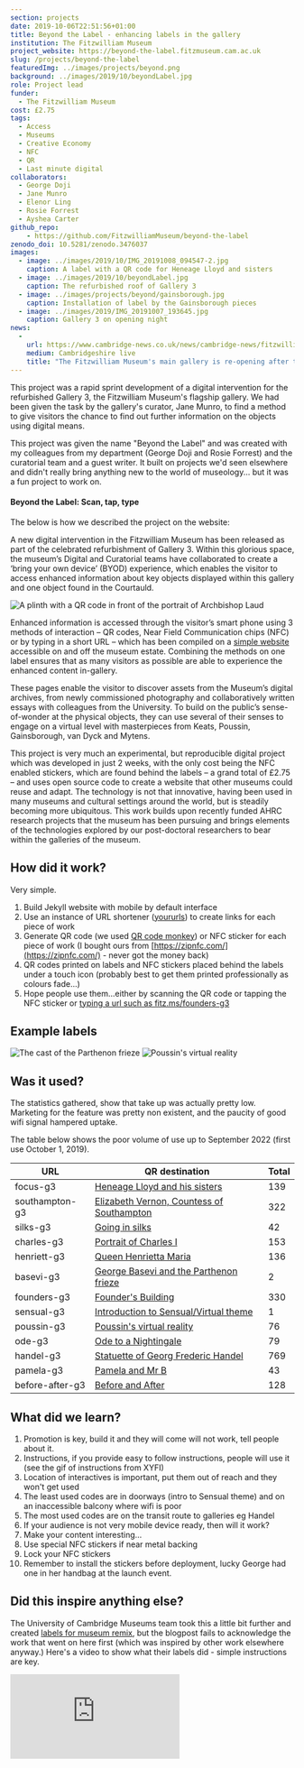 ```yaml
---
section: projects
date: 2019-10-06T22:51:56+01:00
title: Beyond the Label - enhancing labels in the gallery
institution: The Fitzwilliam Museum
project_website: https://beyond-the-label.fitzmuseum.cam.ac.uk
slug: /projects/beyond-the-label
featuredImg: ../images/projects/beyond.png
background: ../images/2019/10/beyondLabel.jpg
role: Project lead
funder:
  - The Fitzwilliam Museum
cost: £2.75
tags:
  - Access
  - Museums
  - Creative Economy
  - NFC
  - QR
  - Last minute digital
collaborators:
  - George Doji
  - Jane Munro  
  - Elenor Ling
  - Rosie Forrest
  - Ayshea Carter
github_repo: 
    - https://github.com/FitzwilliamMuseum/beyond-the-label
zenodo_doi: 10.5281/zenodo.3476037
images:
  - image: ../images/2019/10/IMG_20191008_094547-2.jpg
    caption: A label with a QR code for Heneage Lloyd and sisters
  - image: ../images/2019/10/beyondLabel.jpg
    caption: The refurbished roof of Gallery 3
  - image: ../images/projects/beyond/gainsborough.jpg
    caption: Installation of label by the Gainsborough pieces
  - image: ../images/2019/IMG_20191007_193645.jpg
    caption: Gallery 3 on opening night
news:
  -
    url: https://www.cambridge-news.co.uk/news/cambridge-news/fitzwilliam-museum-cambridge-opening-party-17047289
    medium: Cambridgeshire live
    title: "The Fitzwilliam Museum's main gallery is re-opening after two years - and it's stunning"
---
```


This project was a rapid sprint development of a digital intervention for the refurbished Gallery 3,
the Fitzwilliam Museum's flagship gallery. We had been given the task by the gallery's curator, Jane Munro, to find a 
method to give visitors the chance to find out further information on the objects using digital means. 

This project was given the name "Beyond the Label" and was created with my colleagues from my department (George Doji and
Rosie Forrest) and the curatorial team and a guest writer. It built on projects we'd seen elsewhere and didn't really 
bring anything new to the world of museology... but it was a fun project to work on.

#### Beyond the Label: Scan, tap, type

The below is how we described the project on the website:

A new digital intervention in the Fitzwilliam Museum has been released as part of the celebrated refurbishment of Gallery 3. Within this glorious space, the museum’s Digital and Curatorial teams have collaborated to create a  ‘bring your own device’ (BYOD) experience, which enables the visitor to access enhanced information about key objects displayed within this gallery and one object found in the Courtauld.

![A plinth with a QR code in front of the portrait of Archbishop Laud](../images/2019/10/IMG_20191008_094815.jpg)

Enhanced information is accessed through the visitor’s smart phone using 3 methods of interaction – QR codes, Near Field Communication chips (NFC) or by typing in a short URL – which has been compiled on a [simple website](https://beyondthelabel.fitzmuseum.cam.ac.uk) accessible on and off the museum estate. Combining the methods on one label ensures that as many visitors as possible are able to experience the enhanced content in-gallery.

These pages enable the visitor to discover assets from the Museum’s digital archives, from newly commissioned photography and collaboratively written essays with colleagues from the University. To build on the public’s sense-of-wonder at the physical objects, they can use several of their senses to engage on a virtual level with masterpieces from Keats, Poussin, Gainsborough, van Dyck and Mytens.

This project is very much an experimental, but reproducible digital project which was developed in just 2 weeks, with the only cost being the NFC enabled stickers, which are found behind the labels – a grand total of £2.75 – and uses open source code to create a website that other museums could reuse and adapt. The technology is not that innovative, having been used in many museums and cultural settings around the world, but is steadily becoming more ubiquitous. This work builds upon recently funded AHRC research projects that the museum has been pursuing and brings elements of the technologies explored by our post-doctoral researchers to bear within the galleries of the museum.


## How did it work? 

Very simple. 

1. Build Jekyll website with mobile by default interface 
2. Use an instance of URL shortener ([yoururls](https://yourls.org/)) to create links for each piece of work
3. Generate QR code (we used [QR code monkey](https://www.qrcode-monkey.com/)) or NFC sticker for each piece of work (I bought ours from [https://zipnfc.com/](https://zipnfc.com/) - never got the money back)
4. QR codes printed on labels and NFC stickers placed behind the labels under a touch icon (probably best to get them printed professionally as colours fade...)
5. Hope people use them...either by scanning the QR code or tapping the NFC sticker or [typing a url such as fitz.ms/founders-g3](https://fitz.ms/founders-g3)

## Example labels

![The cast of the Parthenon frieze](../images/2019/10/IMG_20191008_094933.jpg)
![Poussin's virtual reality](../images/2019/10/IMG_20191008_095617.jpg)

## Was it used? 

The statistics gathered, show that take up was actually pretty low. Marketing for the feature was pretty non
existent, and the paucity of good wifi signal hampered uptake. 

The table below shows the poor volume of use up to September 2022 (first use October 1, 2019).

| URL             | QR destination                                                                                               | Total |
|-----------------|--------------------------------------------------------------------------------------------------------------|-------|
| focus-g3        | [Heneage Lloyd and his sisters](https://beyondthelabel.fitzmuseum.cam.ac.uk/labels/painting-in-focus)        | 139   |
 | southampton-g3  | [Elizabeth Vernon, Countess of Southampton](https://beyondthelabel.fitzmuseum.cam.ac.uk/labels/southampton)  | 322   |
| silks-g3        | [Going in silks](https://beyondthelabel.fitzmuseum.cam.ac.uk/labels/going-in-silks)                          | 42    |
| charles-g3      | [Portrait of Charles I](https://beyondthelabel.fitzmuseum.cam.ac.uk/labels/going-in-silks)                   | 153   |
| henriett-g3     | [Queen Henrietta Maria](https://beyondthelabel.fitzmuseum.cam.ac.uk/labels/going-in-silks)                   | 136   |
| basevi-g3       | [George Basevi and the Parthenon frieze](https://beyondthelabel.fitzmuseum.cam.ac.uk/labels/g3-then-and-now) | 2     |
| founders-g3     | [Founder's Building](https://beyondthelabel.fitzmuseum.cam.ac.uk/labels/g3-then-and-now)                     | 330   |
| sensual-g3      | [Introduction to Sensual/Virtual theme](https://beyondthelabel.fitzmuseum.cam.ac.uk/labels/sensual-virtual)  | 1     |
| poussin-g3      | [Poussin's virtual reality](https://beyondthelabel.fitzmuseum.cam.ac.uk/labels/poussin)                      | 76    |
| ode-g3          | [Ode to a Nightingale](https://beyondthelabel.fitzmuseum.cam.ac.uk/labels/nightingale)                       | 79    |
| handel-g3       | [Statuette of Georg Frederic Handel](https://beyondthelabel.fitzmuseum.cam.ac.uk/labels/handel)              | 769   |
| pamela-g3       | [Pamela and Mr B](https://beyondthelabel.fitzmuseum.cam.ac.uk/labels/pamela-and-mr-b)                        | 43    |
| before-after-g3 | [Before and After](https://beyondthelabel.fitzmuseum.cam.ac.uk/labels/before-and-after)                      | 128   |

## What did we learn?

1. Promotion is key, build it and they will come will not work, tell people about it.
2. Instructions, if you provide easy to follow instructions, people will use it (see the gif of instructions from XYFI)
3. Location of interactives is important, put them out of reach and they won't get used
4. The least used codes are in doorways (intro to Sensual theme) and on an inaccessible balcony where wifi is poor
5. The most used codes are on the transit route to galleries eg Handel
6. If your audience is not very mobile device ready, then will it work?
7. Make your content interesting...
8. Use special NFC stickers if near metal backing
9. Lock your NFC stickers 
10. Remember to install the stickers before deployment, lucky George had one in her handbag at the launch event.

## Did this inspire anything else?

The University of Cambridge Museums team took this a little bit further and created [labels for museum remix](https://www.museums.cam.ac.uk/blog/2022/01/06/to-qr-or-nfc-that-is-the-question/), 
but the blogpost fails to acknowledge the work that went on here first (which was inspired by other work elsewhere anyway.)
Here's a video to show what their labels did - simple instructions are key. 

<div class="ratio-16x9 my-3 ratio"><iframe src="https://www.youtube.com/embed/C-SaHHZM1m8" title="YouTube video player" frameborder="0" allow="accelerometer; autoplay; clipboard-write; encrypted-media; gyroscope; picture-in-picture" allowfullscreen></iframe></div>